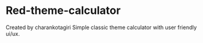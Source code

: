 # Red-theme-calculator
Created by charankotagiri
Simple  classic theme calculator with user friendly ui/ux.

